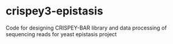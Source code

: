 # crispey3-epistasis
Code for designing CRISPEY-BAR library and data processing of sequencing reads for yeast epistasis project
